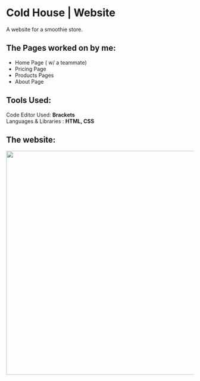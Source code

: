 # Cold House | Website
A website for a smoothie store.

## The Pages worked on by me: 
 * Home Page ( w/ a teammate)
 * Pricing Page 
 * Products Pages
 * About Page

## Tools Used: 
 Code Editor Used:  **Brackets**  
 Languages & Libraries : **HTML, CSS** 
 
 ## The website: 
<img src="https://github.com/RohiniLawrence/rohinilawrence.github.io/blob/master/images/Cold%20House.gif" width="600"> 


